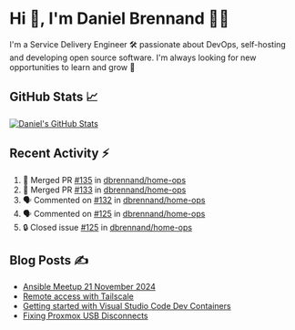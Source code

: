 # Hi 👋, I'm Daniel Brennand 👨‍💻

I'm a Service Delivery Engineer 🛠 passionate about DevOps, self-hosting and developing open source software. I'm always looking for new opportunities to learn and grow 🌱

## GitHub Stats 📈

[![Daniel's GitHub Stats](https://github-readme-stats.vercel.app/api?username=dbrennand&show_icons=true&count_private=true&hide_border=true&theme=dark)](https://github.com/anuraghazra/github-readme-stats)

## Recent Activity ⚡

<!--START_SECTION:activity-->
1. 🎉 Merged PR [#135](https://github.com/dbrennand/home-ops/pull/135) in [dbrennand/home-ops](https://github.com/dbrennand/home-ops)
2. 🎉 Merged PR [#133](https://github.com/dbrennand/home-ops/pull/133) in [dbrennand/home-ops](https://github.com/dbrennand/home-ops)
3. 🗣 Commented on [#132](https://github.com/dbrennand/home-ops/issues/132#issuecomment-2677963105) in [dbrennand/home-ops](https://github.com/dbrennand/home-ops)
4. 🗣 Commented on [#125](https://github.com/dbrennand/home-ops/issues/125#issuecomment-2677961373) in [dbrennand/home-ops](https://github.com/dbrennand/home-ops)
5. 🔒 Closed issue [#125](https://github.com/dbrennand/home-ops/issues/125) in [dbrennand/home-ops](https://github.com/dbrennand/home-ops)
<!--END_SECTION:activity-->

## Blog Posts ✍

<!-- BLOG-POST-LIST:START -->
- [Ansible Meetup 21 November 2024](https://danielbrennand.com/blog/ansible-meetup-21-november/)
- [Remote access with Tailscale](https://danielbrennand.com/blog/tailscale/)
- [Getting started with Visual Studio Code Dev Containers](https://danielbrennand.com/blog/vscode-dev-containers/)
- [Fixing Proxmox USB Disconnects](https://danielbrennand.com/blog/proxmox-fix-usb-disconnect/)
<!-- BLOG-POST-LIST:END -->

